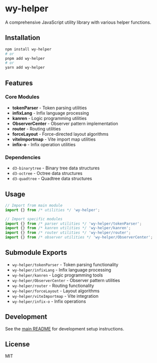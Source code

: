# wy-helper

A comprehensive JavaScript utility library with various helper functions.

## Installation

```bash
npm install wy-helper
# or
pnpm add wy-helper
# or
yarn add wy-helper
```

## Features

### Core Modules

- **tokenParser** - Token parsing utilities
- **infixLang** - Infix language processing
- **kanren** - Logic programming utilities
- **ObserverCenter** - Observer pattern implementation
- **router** - Routing utilities
- **forceLayout** - Force-directed layout algorithms
- **viteImportmap** - Vite import map utilities
- **infix-o** - Infix operation utilities

### Dependencies

- `d3-binarytree` - Binary tree data structures
- `d3-octree` - Octree data structures
- `d3-quadtree` - Quadtree data structures

## Usage

```typescript
// Import from main module
import {} from /* utilities */ 'wy-helper';

// Import specific modules
import {} from /* parser utilities */ 'wy-helper/tokenParser';
import {} from /* kanren utilities */ 'wy-helper/kanren';
import {} from /* router utilities */ 'wy-helper/router';
import {} from /* observer utilities */ 'wy-helper/ObserverCenter';
```

## Submodule Exports

- `wy-helper/tokenParser` - Token parsing functionality
- `wy-helper/infixLang` - Infix language processing
- `wy-helper/kanren` - Logic programming tools
- `wy-helper/ObserverCenter` - Observer pattern utilities
- `wy-helper/router` - Routing functionality
- `wy-helper/forceLayout` - Layout algorithms
- `wy-helper/viteImportmap` - Vite integration
- `wy-helper/infix-o` - Infix operations

## Development

See the [main README](../README.md) for development setup instructions.

## License

MIT

